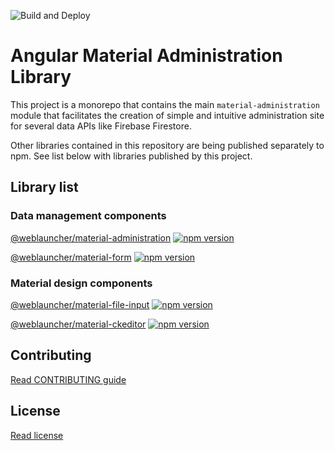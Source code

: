 ![Build and Deploy](https://github.com/WebLauncher/angular-material-administration/workflows/Build%20and%20Deploy/badge.svg?branch=master)

# Angular Material Administration Library

This project is a monorepo that contains the main `material-administration` module that facilitates the creation of simple and intuitive administration site for several data APIs like Firebase Firestore.

Other libraries contained in this repository are being published separately to npm. See list below with libraries published by this project.

## Library list

### Data management components

[@weblauncher/material-administration](projects/material-administration/README.md) [![npm version](https://badge.fury.io/js/%40weblauncher%2Fmaterial-administration.svg)](https://badge.fury.io/js/%40weblauncher%2Fmaterial-administration)

[@weblauncher/material-form](projects/material-form/README.md) [![npm version](https://badge.fury.io/js/%40weblauncher%2Fmaterial-form.svg)](https://badge.fury.io/js/%40weblauncher%2Fmaterial-form)

### Material design components

[@weblauncher/material-file-input](projects/material-file-input/README.md) [![npm version](https://badge.fury.io/js/%40weblauncher%2Fmaterial-file-input.svg)](https://badge.fury.io/js/%40weblauncher%2Fmaterial-file-input)

[@weblauncher/material-ckeditor](projects/material-ckeditor/README.md) [![npm version](https://badge.fury.io/js/%40weblauncher%2Fmaterial-ckeditor.svg)](https://badge.fury.io/js/%40weblauncher%2Fmaterial-ckeditor)

## Contributing

[Read CONTRIBUTING guide](./CONTRIBUTING.md)

## License

[Read license](LICENSE)
